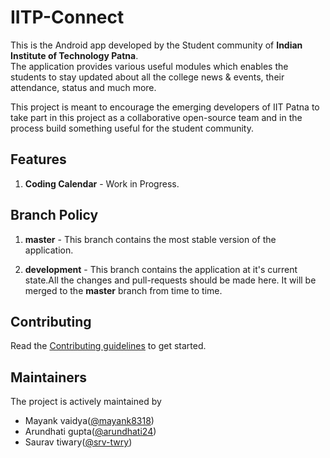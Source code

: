 # IITP-Connect

This is the Android app developed by the Student community of **Indian Institute of Technology Patna**.  
The application provides various useful modules which enables the students to stay updated about all the college news & events, their attendance, status and much more.

This project is meant to encourage the emerging developers of IIT Patna to take part in this project as a collaborative open-source team and in the process build something useful for the student community.

## Features
1. **Coding Calendar** - Work in Progress.

## Branch Policy
1. **master** - This branch contains the most stable version of the application.  
  
1. **development** - This branch contains the application at it's current state.All the changes and pull-requests should be made here. It will be merged to the **master** branch from time to time.

## Contributing
Read the [Contributing guidelines](CONTRIBUTING.md) to get started.

## Maintainers
The project is actively maintained by

+ Mayank vaidya([@mayank8318](https://github.com/mayank8318))
+ Arundhati gupta([@arundhati24](https://github.com/arundhati24))
+ Saurav tiwary([@srv-twry](https://github.com/srv-twry))
